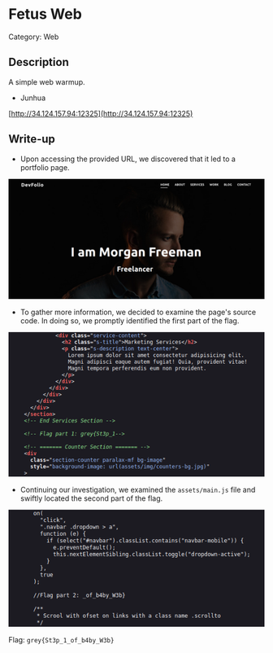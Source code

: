 # Fetus Web
Category: Web

## Description
A simple web warmup.

- Junhua

[http://34.124.157.94:12325](http://34.124.157.94:12325)

## Write-up
- Upon accessing the provided URL, we discovered that it led to a portfolio page.

![](solution/image1.png)

- To gather more information, we decided to examine the page's source code. In doing so, we promptly identified the first part of the flag.

![](solution/image2.png)

- Continuing our investigation, we examined the `assets/main.js` file and swiftly located the second part of the flag.

![](solution/image3.png)

Flag: `grey{St3p_1_of_b4by_W3b}`
